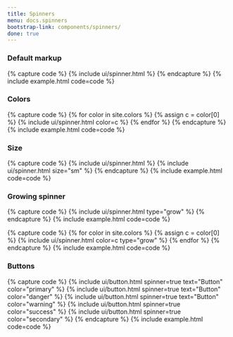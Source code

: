 ```yaml
---
title: Spinners
menu: docs.spinners
bootstrap-link: components/spinners/
done: true
---
```


### Default markup

{% capture code %}
{% include ui/spinner.html %}
{% endcapture %}
{% include example.html code=code %}


### Colors

{% capture code %}
{% for color in site.colors %}
{% assign c = color[0] %}
{% include ui/spinner.html color=c %}
{% endfor %}
{% endcapture %}
{% include example.html code=code %}

### Size

{% capture code %}
{% include ui/spinner.html %}
{% include ui/spinner.html size="sm" %}
{% endcapture %}
{% include example.html code=code %}

### Growing spinner

{% capture code %}
{% include ui/spinner.html type="grow" %}
{% endcapture %}
{% include example.html code=code %}

{% capture code %}
{% for color in site.colors %}
{% assign c = color[0] %}
{% include ui/spinner.html color=c type="grow" %}
{% endfor %}
{% endcapture %}
{% include example.html code=code %}

### Buttons

{% capture code %}
{% include ui/button.html spinner=true text="Button" color="primary" %}
{% include ui/button.html spinner=true text="Button" color="danger" %}
{% include ui/button.html spinner=true text="Button" color="warning" %}
{% include ui/button.html spinner=true color="success" %}
{% include ui/button.html spinner=true color="secondary" %}
{% endcapture %}
{% include example.html code=code %}
